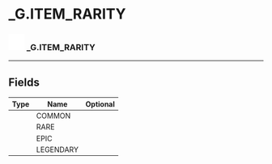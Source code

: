 # _G.ITEM_RARITY

### <img src="../../.gitbook/assets/base.png" width="32" height="32" /> _G.ITEM_RARITY


-----------------
## Fields

| Type   | Name | Optional |
| ------ | ---- | -------: |
|  | COMMON |   |
|  | RARE |   |
|  | EPIC |   |
|  | LEGENDARY |   |
